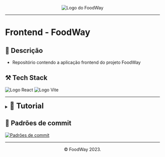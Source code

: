 <div align="center">
  <img src="https://foodway-public-s3.s3.amazonaws.com/website-images/foodway-logo.png" alt="Logo do FoodWay">
</div>

---
# Frontend - FoodWay

## 📝 Descrição
- Repositório contendo a aplicação frontend do projeto FoodWay


## ⚒️ Tech Stack
![Logo React](https://img.shields.io/badge/React-61DBFB?style=for-the-badge&logo=react&logoColor=white) ![Logo Vite](https://img.shields.io/badge/vite-1b1b1f?style=for-the-badge&logo=react&logoColor=white)

---
<details>
    <summary><b><font size="5px">📗 Tutorial</font></b></summary>
    <ol>
        <h4>Quando for visualizar o projeto seguir os seguintes passos</h4>
        <li>Clonar o Repositório</li>
            <code>git clone https://github.com/Food-Way/Web.git</code>
        <li>Abrir o projeto com o vscode</li>
        <li>Instalar as dependências do projeto</li>
        <code>npm i</code>
        <li>Esperar o NPM baixar as dependências</li>
        <li>Executar o projeto</li>
        <code>npm run dev</code>
        <li>O projeto será executado localmente na seguinte url</li>
        <code>http://localhost:5173/</code>
        <li type="square"> <h3>Quando for editar o projeto seguir os seguintes passos</h3></li>
        <li type="square"> <h4>Além dos passos de 2 à 6</h4></li>
        <li>Abrir o terminal do git na pasta do projeto</li>
        <li>Ir para a branch dev</li>
        <code>git checkout dev</code>
        <li>Criar uma branch para conter suas alterações com base na branch dev</li>
        <code>git checkout -b feature/nome-da-branch</code>
        <li>Após realizar as alterações, adicionar os arquivos alterados</li>
        <code>git add .</code>
        <li>Commitar as alterações</li>
        <code>git commit -m "Mensagem do commit"</code>
        <li>Enviar as alterações para o repositório remoto</li>
        <code>git push origin feature/nome-da-branch</code>
        <li>Abrir pull request da branch feature para a branch dev</li>
        <li>Abrir pull request para a branch main <b>somente no tempo estipulado para o merge</b></li>
    </ol>

> 💡 Pull requests necessitam da aprovação de 2 membros do time para serem aceitos
</details>

## 📜 Padrões de commit 
[![Padrões de commit](https://img.shields.io/badge/Padrões%20de%20commit-blue)](https://github.com/iuricode/padroes-de-commits)


---
<center>©️ FoodWay 2023.</center>

